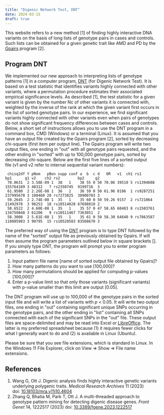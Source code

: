 ```yaml
---
title: "Digenic Network Test, DNT"
date: 2024-03-15
draft: true 
---
```


This website refers to a new method \[1\] of finding highly interactive DNA variants on the basis of long lists of genotype pairs in cases and controls. Such lists can be obtained for a given genetic trait like AMD and PD by the [Gpairs](https://lab.rockefeller.edu/ott/programs/GPM) program \[2\].

Program DNT
-----------

We implemented our new approach to interpreting lists of genotype patterns \[1\] in a computer program, [DNT](https://github.com/jurgott/gpm_dnt) (for Digenic Network Test). It is based on a test statistic that identifies variants highly connected with other variants, where a permutation procedure estimates their associated empirical significance levels. As described \[1\], the test statistic for a given variant is given by the number Nc of other variants it is connected with, weighted by the inverse of the rank at which the given variant first occurs in the list of sorted genotype pairs. In our experience, we find significant variants highly connected with other variants even when pairs of genotypes do not show significant frequency differences between cases and controls. Below, a short set of instructions allows you to use the DNT program in a command box, CMD (Windows) or a terminal (Linux). It is assumed that you have an output file created by the Gpairs program \[2\], sorted by decreasing chi-square (first item per output line). The Gpairs program will write two output files, one ending in "out" with all genotype pairs requested, and the other ending in "sorted" with up to 100,000 genotype pairs, sorted by decreasing chi-square. Below are the first five lines of a sorted output file (v1 and v2 refer to internal sequential variant numbers):

```
 chisq2df Y pNom   pBon supp conf a  b  c d   OR   v1  ch1 rs1       bp1      g1 v2    ch2 rs2        bp2     g2
 70.0631  2 3.58E-09 1  38   1    38 55 0 50 70.06 39510 5 rs1394608 155764189 3 48312   7 rs2350745  9199716  3
 61.9580  2 2.26E-08 1  36   1    36 59 0 50 61.96 8186  1 rs9287251 237995670 3 100460 20 rs7273825  38900703 3
 59.2645  2 2.74E-08 1  35   1    35 60 0 50 59.26 9157  2 rs721064  21492978  3 98253  18 rs10514028 67698010 2
 58.6522  2 4.60E-08 1  35   1    35 57 0 47 58.65 60483 8 rs1503761 134759848 3 61206   9 rs10511467 7363051  2
 58.3008  2 5.61E-08 1  35   1    35 61 0 50 58.30 64640 9 rs7863587 110085983 3 90795  15 rs10520583 83568670 3

```


The preferred way of using the [DNT](https://github.com/jurgott/gpm_dnt) program is to type DNT followed by the name of the "sorted" output file as previously obtained by Gpairs. If will then assume the program parameters outlined below in square brackets \[\]. If you simply type DNT, the program will prompt you to enter program parameters as follows:

1.  Input pattern file name \[name of sorted output file obtained by Gpairs\]?
2.  How many patterns do you want to use \[100,000\]?
3.  How many permutations should be applied for computing p-values \[100,000\]?
4.  Enter a p-value limit so that only those variants (significant variants) with p-value smaller than this limit are output \[0.05\].

The DNT program will use up to 100,000 of the genotype pairs in the sorted input file and will write a list of variants with _p_ < 0.05. It will write two output files, one ending in "out" containing significant unique SNPs occurring in the genotype pairs, and the other ending in "list" containing all SNPs connected with each of the significant SNPs in the "out" file. These output files are space-delimited and may be read into Excel or [LibreOffice](https://www.libreoffice.org/). The latter is my preferred spreadsheet because (1) it requires fewer clicks for what I generally want to do and (2) is available in Linux (Ubuntu).

Please be sure that you see file extensions, which is standard in Linux. In the Windows 11 File Explorer, click on View => Show => File name extensions.

References
----------

1.  Wang G, Ott J. Digenic analysis finds highly interactive genetic variants underlying polygenic traits. _Medical Research Archives_ 11 (2023) doi: [10.18103/mra.v11i10.4604](https://doi.org/10.18103/mra.v11i10.4604)
2.  Zhang Q, Bhatia M, Park T, Ott J. A multi-threaded approach to genotype pattern mining for detecting digenic disease genes. _Front Genet_ 14, 1222517 (2023) doi: [10.3389/fgene.2023.1222517](https://www.frontiersin.org/articles/10.3389/fgene.2023.1222517/full)
